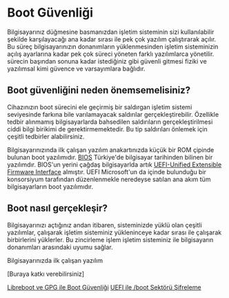 # Boot Güvenliği

Bilgisayarınız düğmesine basmanızdan işletim sisteminin sizi kullanılabilir şekilde karşılayacağı ana kadar sırası ile pek çok yazılım çalıştırarak açılır. Bu süreç bilgisayarınızın donanımların yüklenmesinden işletim sisteminizin açılış ayarlarına kadar pek çok süreci yöneten farklı yazılımlarca yönetilir. sürecin başından sonuna kadar istediğiniz gibi güvenli gitmesi fiziki ve yazılımsal kimi güvence ve varsayımlara bağlıdır.


## Boot güvenliğini neden önemsemelisiniz?

Cihazınızın boot sürecini ele geçirmiş bir saldırgan işletim sistemi seviyesinde farkına bile varılamayacak saldırılar gerçekleştirebilir. Özellikle tedbir alınmamış bilgisayarlarda bahsedilen saldırıların gerçekleştirilmesi ciddi bilgi birikimi de gerektirmemektedir. Bu tip saldırıları önlemek için çeşitli tedbirler alabilirsiniz.

Bilgisayarınızında ilk çalışan yazılım anakartınızda küçük bir ROM çipinde bulunan boot yazılımıdır. [BIOS](https://en.wikipedia.org/wiki/BIOS) Türkiye'de bilgisayar tarihinden bilinen bir yazılımdır. BIOS'un yerini çağdaş bilgisayarlda artık [UEFI-Unified Extensible Firmware Interface](https://en.wikipedia.org/wiki/Unified_Extensible_Firmware_Interface) almıştır. UEFI Microsoft'un da içinde bulunduğu bir konsorsiyum tarafından düzenlenmekle neredeyse satılan ana akım tüm bilgisayarların boot yazılımıdır.


## Boot nasıl gerçekleşir?

Bilgisayarınızı açtığınız andan itibaren, sisteminizde yüklü olan çeşitli yazılımlar, çalışarak işletim sisteminiz yükleninceye kadar sırası ile çalışarak birbirlerini yüklerler. Bu zincirleme işlem işletim sisteminiz ile bilgisayarın donanımları arasındaki uyumu sağlar.

Bilgisayarınızda ilk çalışan yazılım 

[Buraya katkı verebilirsiniz]



[Libreboot ve GPG ile Boot Güvenliği](libreboot_grub.md)
[UEFI ile /boot Sektörü Şifreleme](sifreli_boot.md)
